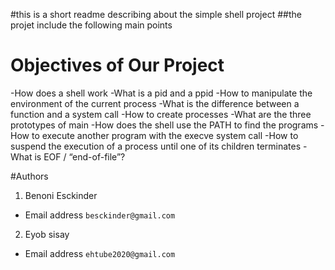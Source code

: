 #this is  a short readme describing about the simple shell project
##the projet include the following main points

# Objectives of Our Project
-How does a shell work
-What is a pid and a ppid
-How to manipulate the environment of the current process
-What is the difference between a function and a system call
-How to create processes
-What are the three prototypes of main
-How does the shell use the PATH to find the programs
-How to execute another program with the execve system call
-How to suspend the execution of a process until one of its children terminates
-What is EOF / “end-of-file”?

#Authors
1. Benoni Esckinder   
- Email address `besckinder@gmail.com`
2. Eyob sisay
- Email address `ehtube2020@gmail.com`
